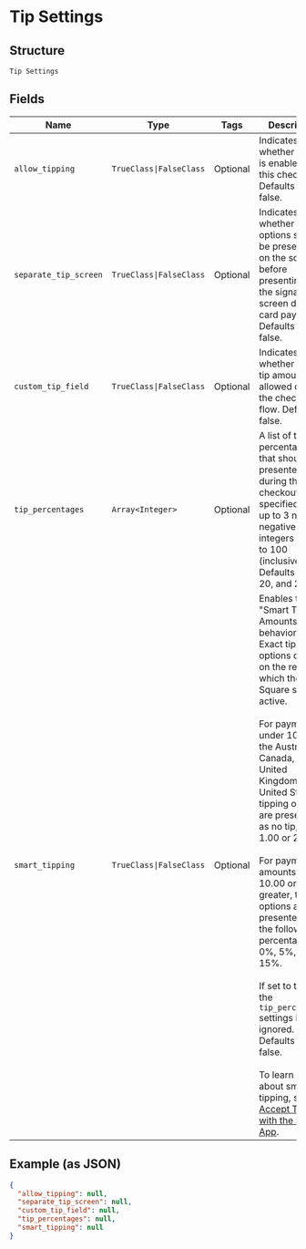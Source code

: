 
# Tip Settings

## Structure

`Tip Settings`

## Fields

| Name | Type | Tags | Description |
|  --- | --- | --- | --- |
| `allow_tipping` | `TrueClass\|FalseClass` | Optional | Indicates whether tipping is enabled for this checkout. Defaults to false. |
| `separate_tip_screen` | `TrueClass\|FalseClass` | Optional | Indicates whether tip options should be presented on the screen before presenting<br>the signature screen during card payment. Defaults to false. |
| `custom_tip_field` | `TrueClass\|FalseClass` | Optional | Indicates whether custom tip amounts are allowed during the checkout flow. Defaults to false. |
| `tip_percentages` | `Array<Integer>` | Optional | A list of tip percentages that should be presented during the checkout flow, specified as<br>up to 3 non-negative integers from 0 to 100 (inclusive). Defaults to 15, 20, and 25. |
| `smart_tipping` | `TrueClass\|FalseClass` | Optional | Enables the "Smart Tip Amounts" behavior.<br>Exact tipping options depend on the region in which the Square seller is active.<br><br>For payments under 10.00, in the Australia, Canada, Ireland, United Kingdom, and United States, tipping options are presented as no tip, .50, 1.00 or 2.00.<br><br>For payment amounts of 10.00 or greater, tipping options are presented as the following percentages: 0%, 5%, 10%, 15%.<br><br>If set to true, the `tip_percentages` settings is ignored.<br>Defaults to false.<br><br>To learn more about smart tipping, see [Accept Tips with the Square App](https://squareup.com/help/us/en/article/5069-accept-tips-with-the-square-app). |

## Example (as JSON)

```json
{
  "allow_tipping": null,
  "separate_tip_screen": null,
  "custom_tip_field": null,
  "tip_percentages": null,
  "smart_tipping": null
}
```

